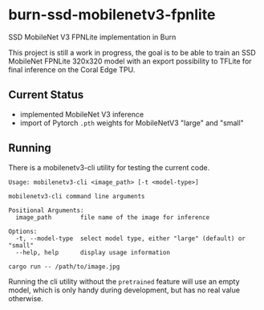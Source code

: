 # burn-ssd-mobilenetv3-fpnlite
SSD MobileNet V3 FPNLite implementation in Burn

This project is still a work in progress, the goal is to be able to train an
SSD MobileNet FPNLite 320x320 model with an export possibility to TFLite for
final inference on the Coral Edge TPU.

## Current Status
* implemented MobileNet V3 inference
* import of Pytorch `.pth` weights for MobileNetV3 "large" and "small"

## Running

There is a mobilenetv3-cli utility for testing the current code.
```
Usage: mobilenetv3-cli <image_path> [-t <model-type>]

mobilenetv3-cli command line arguments

Positional Arguments:
  image_path        file name of the image for inference

Options:
  -t, --model-type  select model type, either "large" (default) or "small"
  --help, help      display usage information
```

`cargo run -- /path/to/image.jpg`

Running the cli utility without the `pretrained` feature will use an
empty model, which is only handy during development, but has no real value
otherwise.
